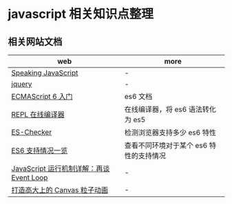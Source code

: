 # javascript 相关知识点整理

## 相关网站文档

| web                                                                                                | more                                    |
| -------------------------------------------------------------------------------------------------- | --------------------------------------- |
| [Speaking JavaScript](http://speakingjs.com/es5/index.html)                                        | -                                       |
| [jquery](http://jquery.cuishifeng.cn/)                                                             | -                                       |
| [ECMAScript 6 入门](http://es6.ruanyifeng.com/)                                                    | es6 文档                                |
| [REPL 在线编译器](https://babeljs.io/repl/)                                                        | 在线编译器，将 es6 语法转化为 es5       |
| [ES-Checker](https://ruanyf.github.io/es-checker/)                                                 | 检测浏览器支持多少 es6 特性             |
| [ES6 支持情况一览](https://kangax.github.io/compat-table/es6/)                                     | 查看不同环境对于某个 es6 特性的支持情况 |
| [JavaScript 运行机制详解：再谈 Event Loop](http://www.ruanyifeng.com/blog/2014/10/event-loop.html) | -                                       |
| [打造高大上的 Canvas 粒子动画](https://isux.tencent.com/canvas-particle-animation.html)            | -                                       |
